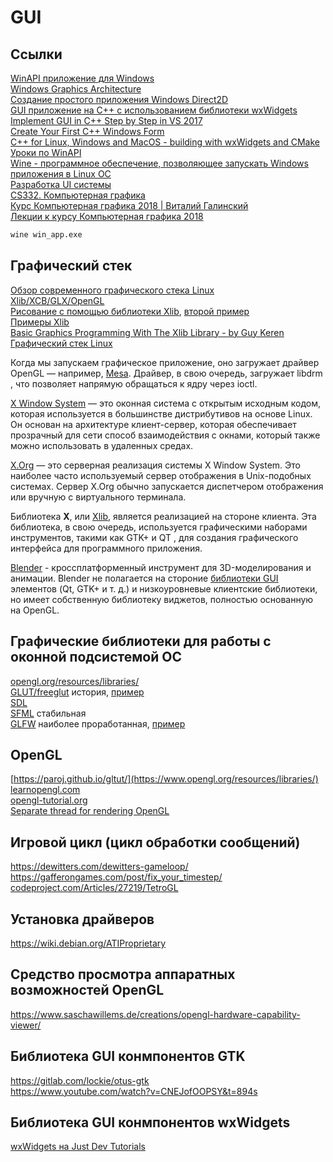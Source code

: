 # GUI

## Ссылки
[WinAPI приложение для Windows](https://www.youtube.com/watch?v=TzuYeY_K02c)  
[Windows Graphics Architecture](https://learn.microsoft.com/en-us/windows/win32/learnwin32/overview-of-the-windows-graphics-architecture)  
[Создание простого приложения Windows Direct2D](https://learn.microsoft.com/ru-ru/windows/win32/direct2d/direct2d-quickstart?source=recommendations)  
[GUI приложение на C++ с использованием библиотеки wxWidgets](https://www.youtube.com/watch?v=BjQhp0eHmJw&list=PLFk1_lkqT8MbVOcwEppCPfjGOGhLvcf9G)  
[Implement GUI in C++ Step by Step in VS 2017](https://www.youtube.com/watch?v=SC6VfQbrjtY&list=PLmeQIS8S5cYPFkpAk6x-aF0KEB0rfJb-K&index=3)  
[Create Your First C++ Windows Form](https://www.youtube.com/watch?v=zv8DkkhBNR0)  
[C++ for Linux, Windows and MacOS - building with wxWidgets and CMake](https://www.youtube.com/watch?v=MfuBS9n5_aY&list=PL0qQTroQZs5vVmTuBew-nTx9DIu6rRl2c)  
[Уроки по WinAPI](https://www.youtube.com/watch?v=UluSI1P4Ijg&list=PLBOPkQsFLCR2H7_0Ss0W6y703J_ySRGi_)  
[Wine - программное обеспечение, позволяющее запускать Windows приложения в Linux ОС](https://www.winehq.org/)  
[Разработка UI системы](https://habr.com/ru/post/521306/)  
[CS332. Компьютерная графика](https://edu.mmcs.sfedu.ru/course/view.php?id=188)  
[Курс Компьютерная графика 2018 | Виталий Галинский ](https://www.youtube.com/watch?v=J6uINtQW7Ho&list=PL-_cKNuVAYAVK2E--20nqggd57jcipCk6)  
[Лекции к курсу Компьютерная графика 2018](https://www.school30.spb.ru/cgsg/cgc2018/)  
```cmd
wine win_app.exe
```

## Графический стек
[Обзор современного графического стека Linux](https://bootlin.com/doc/training/graphics/graphics-slides.pdf)  
[Xlib/XCB/GLX/OpenGL](https://stackoverflow.com/questions/40543176/does-opengl-use-xlib-to-draw-windows-and-render-things-or-is-it-the-other-way-a)  
[Рисование с помощью библиотеки Xlib](https://linuxgazette.net/issue78/tougher.html), [второй пример](https://halverscience.net/c_programming/c_graphics_xwindows/c_graphics_xwindows.html)  
[Примеры Xlib](https://github.com/QMonkey/Xlib-demo/tree/master/src)  
[Basic Graphics Programming With The Xlib Library - by Guy Keren](http://web.archive.org/web/20071018025425/http://users.actcom.co.il/~choo/lupg/tutorials/xlib-programming/xlib-programming.html)  
[Графический стек Linux](https://www.baeldung.com/linux/gui)  

Когда мы запускаем графическое приложение, оно загружает драйвер OpenGL — например, [Mesa](https://docs.mesa3d.org/). Драйвер, в свою очередь, загружает libdrm , что позволяет напрямую обращаться к ядру через ioctl.

[X Window System](https://linux.die.net/man/7/x) — это оконная система с открытым исходным кодом, которая используется в большинстве дистрибутивов на основе Linux. Он основан на архитектуре клиент-сервер, которая обеспечивает прозрачный для сети способ взаимодействия с окнами, который также можно использовать в удаленных средах.  

[X.Org](https://en.wikipedia.org/wiki/X.Org_Server) — это серверная реализация системы X Window System. Это наиболее часто используемый сервер отображения в Unix-подобных системах. Сервер X.Org обычно запускается диспетчером отображения или вручную с виртуального терминала.  

Библиотека **X**, или [Xlib](https://tronche.com/gui/x/xlib/), является реализацией на стороне клиента. Эта библиотека, в свою очередь, используется графическими наборами инструментов, такими как GTK+ и QT , для создания графического интерфейса для программного приложения.  

[Blender](https://github.com/blender/blender/) - кроссплатформенный инструмент для 3D-моделирования и анимации. Blender не полагается на стороние [библиотеки GUI](https://philippegroarke.com/posts/2018/c++_ui_solutions/) элементов (Qt, GTK+ и т. д.) и низкоуровневые клиентские библиотеки, но имеет собственную библиотеку виджетов, полностью основанную на OpenGL.

## Графические библиотеки для работы с оконной подсистемой ОС
[opengl.org/resources/libraries/](https://www.opengl.org/resources/libraries/)  
[GLUT/freeglut](https://www.opengl.org/resources/libraries/glut/) история, [пример](http://www.codebind.com/linux-tutorials/install-opengl-ubuntu-linux/)  
[SDL](https://www.libsdl.org/)  
[SFML](https://www.sfml-dev.org/) стабильная  
[GLFW](https://www.glfw.org/) наиболее проработанная, [пример](https://learnopengl.com/code_viewer_gh.php?code=src/1.getting_started/2.1.hello_triangle/hello_triangle.cpp)  

## OpenGL
[https://paroj.github.io/gltut/](https://www.opengl.org/resources/libraries/)   
[learnopengl.com](https://learnopengl.com/Getting-started/Hello-Window)  
[opengl-tutorial.org](http://www.opengl-tutorial.org/ru/beginners-tutorials/tutorial-2-the-first-triangle/)  
[Separate thread for rendering OpenGL](http://www.songho.ca/opengl/gl_mvc.html)  

## Игровой цикл (цикл обработки сообщений)
https://dewitters.com/dewitters-gameloop/  
https://gafferongames.com/post/fix_your_timestep/  
[codeproject.com/Articles/27219/TetroGL](https://www.codeproject.com/Articles/27219/TetroGL-An-OpenGL-Game-Tutorial-in-C-for-Win32-Pla)  
## Установка драйверов
https://wiki.debian.org/ATIProprietary  

## Средство просмотра аппаратных возможностей OpenGL
https://www.saschawillems.de/creations/opengl-hardware-capability-viewer/ 

## Библиотека GUI конмпонентов GTK
https://gitlab.com/lockie/otus-gtk  
https://www.youtube.com/watch?v=CNEJofOOPSY&t=894s  

## Библиотека GUI конмпонентов wxWidgets
[wxWidgets на Just Dev Tutorials](https://www.youtube.com/watch?v=MfuBS9n5_aY&list=PL0qQTroQZs5vVmTuBew-nTx9DIu6rRl2c)  

